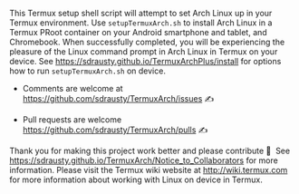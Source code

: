 This Termux setup shell script will attempt to set Arch Linux up in your Termux environment.  Use `setupTermuxArch.sh` to install Arch Linux in a Termux PRoot container on your Android smartphone and tablet, and Chromebook.    When successfully completed, you will be experiencing the pleasure of the Linux command prompt in Arch Linux in Termux on your device.  See https://sdrausty.github.io/TermuxArchPlus/install for options how to run `setupTermuxArch.sh` on device.

* Comments are welcome at https://github.com/sdrausty/TermuxArch/issues ✍ 

* Pull requests are welcome https://github.com/sdrausty/TermuxArch/pulls ✍ 

Thank you for making this project work better and please contribute 🔆  See https://sdrausty.github.io/TermuxArch/Notice_to_Collaborators for more information.  Please visit the Termux wiki website at http://wiki.termux.com for more information about working with Linux on device in Termux.

